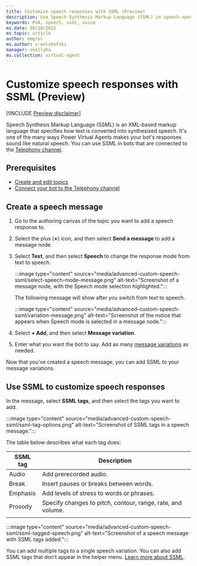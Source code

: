 ```yaml
---
title: Customize speech responses with SSML (Preview)
description: Use Speech Synthesis Markup Language (SSML) in speech-specific responses to control how your bot speaks a message in Power Virtual Agents preview.
keywords: PVA, speech, ssml, voice
ms.date: 10/10/2022
ms.topic: article
author: emgrol
ms.author: v-eolshefski
manager: shellyha
ms.collection: virtual-agent
---
```


# Customize speech responses with SSML (Preview)

[!INCLUDE [Preview disclaimer](includes/public-preview-disclaimer.md)]

Speech Synthesis Markup Language (SSML) is an XML-based markup language that specifies how text is converted into synthesized speech. It's one of the many ways Power Virtual Agents makes your bot's responses sound like natural speech. You can use SSML in bots that are connected to the [Telephony channel](publication-connect-bot-to-telephony.md).

## Prerequisites

- [Create and edit topics](authoring-create-edit-topics.md)
- [Connect your bot to the Telephony channel](publication-connect-bot-to-telephony.md)

## Create a speech message

1. Go to the authoring canvas of the topic you want to add a speech response to.

1. Select the plus (**+**) icon, and then select **Send a message** to add a message node.

1. Select **Text**, and then select **Speech** to change the response mode from text to speech.

    :::image type="content" source="media/advanced-custom-speech-ssml/select-speech-mode-message.png" alt-text="Screenshot of a message node, with the Speech mode selection highlighted.":::

    The following message will show after you switch from text to speech.

    :::image type="content" source="media/advanced-custom-speech-ssml/variation-message.png" alt-text="Screenshot of the notice that appears when Speech mode is selected in a message node.":::

1. Select **+ Add**, and then select **Message variation**.

1. Enter what you want the bot to say. Add as many [message variations](authoring-create-edit-topics.md#message-variations) as needed.

Now that you've created a speech message, you can add SSML to your message variations.

## Use SSML to customize speech responses

In the message, select **SSML tags**, and then select the tags you want to add.

:::image type="content" source="media/advanced-custom-speech-ssml/ssml-tag-options.png" alt-text="Screenshot of SSML tags in a speech message.":::

The table below describes what each tag does:

| SSML tag | Description |
|---|---|
| Audio | Add prerecorded audio. |
| Break | Insert pauses or breaks between words. |
| Emphasis | Add levels of stress to words or phrases. |
| Prosody | Specify changes to pitch, contour, range, rate, and volume. |
|||

:::image type="content" source="media/advanced-custom-speech-ssml/ssml-tagged-speech.png" alt-text="Screenshot of a speech message with SSML tags added.":::

You can add multiple tags to a single speech variation. You can also add SSML tags that don't appear in the helper menu. [Learn more about SSML](/azure/cognitive-services/speech-service/speech-synthesis-markup).
